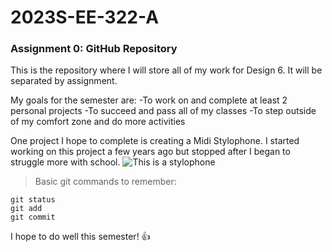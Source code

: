 # **2023S-EE-322-A**

### Assignment 0: GitHub Repository

This is the repository where I will store all of my work for Design 6. It will be separated by assignment.

My goals for the semester are:
-To work on and complete at least 2 personal projects
-To succeed and pass all of my classes
-To step outside of my comfort zone and do more activities

One project I hope to complete is creating a Midi Stylophone. I started working on this project a few years ago but stopped after I began to struggle more with school.
![This is a stylophone](https://thumbs.static-thomann.de/thumb/padthumb600x600/pics/bdb/494702/16251321_800.jpg)

> Basic git commands to remember:
```
git status
git add
git commit
```

I hope to do well this semester! 👍
